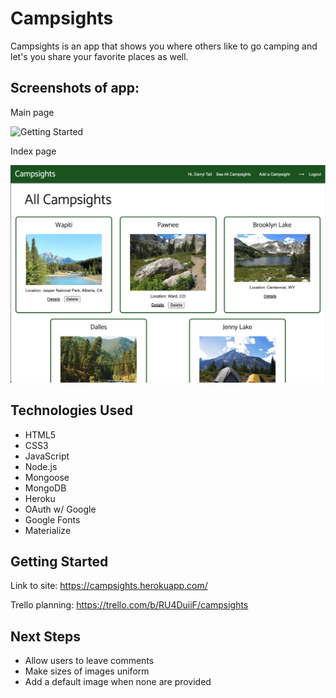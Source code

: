 # Campsights

Campsights is an app that shows you where others like to go camping and let's you share your favorite places as well.

## Screenshots of app:

Main page

![Getting Started](./public/images/COTW_home.png)

Index page

![Getting Started](./public/images/cs_index.png)

## Technologies Used

- HTML5
- CSS3
- JavaScript
- Node.js
- Mongoose
- MongoDB
- Heroku
- OAuth w/ Google
- Google Fonts
- Materialize

## Getting Started

Link to site:
https://campsights.herokuapp.com/

Trello planning:
https://trello.com/b/RU4DuiiF/campsights

## Next Steps

- Allow users to leave comments
- Make sizes of images uniform
- Add a default image when none are provided
